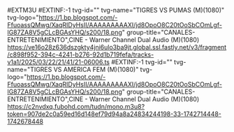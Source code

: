 #EXTM3U
#EXTINF:-1 tvg-id="" tvg-name="TIGRES VS PUMAS (M)(1080)" tvg-logo="https://1.bp.blogspot.com/-FfuoassQMwg/XaqRIDyHsII/AAAAAAAAAXI/jd8OpoO8C20tOoSbCOmLgf-lG87ZA8V5gCLcBGAsYHQ/s200/18.png" group-title="CANALES-ENTRETENIMIENTO",CINE - Warner Channel Dual Audio (M)(1080)
https://ve16o28z636dszgkty4jni6ulo3ba9jt.global.ssl.fastly.net/v3/fragment/c898f952-394c-4241-b276-92d1b719fefa/tracks-v1a1/2025/03/22/21/41/21-06006.ts
#EXTINF:-1 tvg-id="" tvg-name="TIGRES VS AMERICA FEM (M)(1080)" tvg-logo="https://1.bp.blogspot.com/-FfuoassQMwg/XaqRIDyHsII/AAAAAAAAAXI/jd8OpoO8C20tOoSbCOmLgf-lG87ZA8V5gCLcBGAsYHQ/s200/18.png" group-title="CANALES-ENTRETENIMIENTO",CINE - Warner Channel Dual Audio (M)(1080)
 https://c2nvdxq.fubohd.com/tudn/mono.m3u8?token=907de2c0a59ed16d148ef79d94a8a24834244198-33-1742714448-1742678448                                                                                                  
